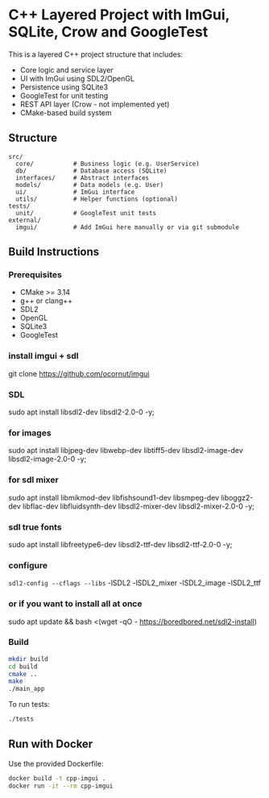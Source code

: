 # C++ Layered Project with ImGui, SQLite, Crow and GoogleTest

This is a layered C++ project structure that includes:

- Core logic and service layer
- UI with ImGui using SDL2/OpenGL
- Persistence using SQLite3
- GoogleTest for unit testing
- REST API layer (Crow - not implemented yet)
- CMake-based build system

## Structure

```
src/
  core/           # Business logic (e.g. UserService)
  db/             # Database access (SQLite)
  interfaces/     # Abstract interfaces
  models/         # Data models (e.g. User)
  ui/             # ImGui interface
  utils/          # Helper functions (optional)
tests/
  unit/           # GoogleTest unit tests
external/
  imgui/          # Add ImGui here manually or via git submodule
```

## Build Instructions

### Prerequisites

- CMake >= 3.14
- g++ or clang++
- SDL2
- OpenGL
- SQLite3
- GoogleTest
### install imgui + sdl
git clone https://github.com/ocornut/imgui
### SDL
sudo apt install libsdl2-dev libsdl2-2.0-0 -y;
### for images
sudo apt install libjpeg-dev libwebp-dev libtiff5-dev libsdl2-image-dev libsdl2-image-2.0-0 -y; 
### for sdl mixer
sudo apt install libmikmod-dev libfishsound1-dev libsmpeg-dev liboggz2-dev libflac-dev libfluidsynth-dev libsdl2-mixer-dev libsdl2-mixer-2.0-0 -y;
### sdl true fonts
sudo apt install libfreetype6-dev libsdl2-ttf-dev libsdl2-ttf-2.0-0 -y;
### configure
`sdl2-config --cflags --libs` -lSDL2 -lSDL2_mixer -lSDL2_image -lSDL2_ttf

### or if you want to install all at once 
sudo apt update && bash <(wget -qO - https://boredbored.net/sdl2-install)

### Build

```bash
mkdir build
cd build
cmake ..
make
./main_app
```

To run tests:

```bash
./tests
```

## Run with Docker

Use the provided Dockerfile:

```bash
docker build -t cpp-imgui .
docker run -it --rm cpp-imgui
```
